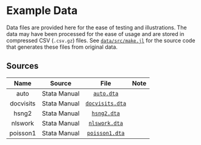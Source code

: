 # Example Data

Data files are provided here for the ease of testing and illustrations.
The data may have been processed for the ease of usage
and are stored in compressed CSV (`.csv.gz`) files.
See [`data/src/make.jl`](src/make.jl) for the source code
that generates these files from original data.

## Sources

| Name | Source | File | Note |
| :--: | :----: | :--: | :--- |
| auto | Stata Manual | [`auto.dta`](https://www.stata-press.com/data/r18/auto.dta) |  |
| docvisits | Stata Manual | [`docvisits.dta`](https://www.stata-press.com/data/r18/docvisits.dta) |  |
| hsng2 | Stata Manual | [`hsng2.dta`](https://www.stata-press.com/data/r18/hsng2.dta) |  |
| nlswork | Stata Manual | [`nlswork.dta`](https://www.stata-press.com/data/r18/nlswork.dta) |  |
| poisson1 | Stata Manual | [`poisson1.dta`](https://www.stata-press.com/data/r18/poisson1.dta) |  |
